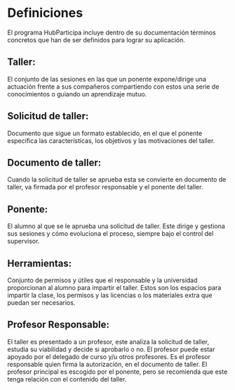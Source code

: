 # Definiciones
El programa HubParticipa incluye dentro de su documentación términos concretos que han de ser definidos para lograr su aplicación.

## Taller: 
El conjunto de las sesiones en las que un ponente expone/dirige una actuación frente a sus compañeros compartiendo con estos una serie de conocimientos o guiando un aprendizaje mutuo.
## Solicitud de taller:
Documento que sigue un formato establecido, en el que el ponente especifica las características, los objetivos y las motivaciones del taller.
## Documento de taller:
Cuando la solicitud de taller se aprueba esta se convierte en documento de taller, va firmada por el profesor responsable y el ponente del taller.
## Ponente:
El alumno al que se le aprueba una solicitud de taller. Este dirige y gestiona sus sesiones y cómo evoluciona el proceso, siempre bajo el control del supervisor.
## Herramientas:
Conjunto de permisos y útiles que el responsable y la universidad proporcionan al alumno para impartir el taller. Estos son los espacios para impartir la clase, los permisos y las licencias o los materiales extra que puedan ser necesarios.
## Profesor Responsable:
El taller es presentado a un profesor, este analiza la solicitud de taller, estudia su viabilidad y decide si aprobarlo o no. 
El profesor puede estar apoyado por el delegado de curso y/u otros profesores. Es el profesor responsable quien firma la autorización, en el documento de taller. 
El profesor principal es escogido por el ponente, pero se recomienda que este tenga relación con el contenido del taller.

